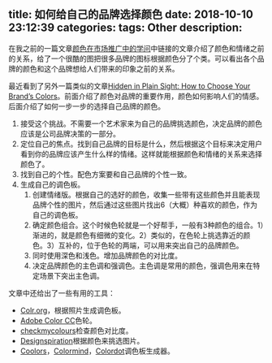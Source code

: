 title: 如何给自己的品牌选择颜色
date: 2018-10-10 23:12:39
categories:
tags: Other
description:
---
在我之前的一篇文章[颜色在市场推广中的学问](/2013/05/07/how-color-affect-marketing/)中链接的文章介绍了颜色和情绪之前的关系，给了一个很酷的图把很多品牌的图标根据颜色分了个类。可以看出各个品牌的颜色和这个品牌想给人们带来的印象之前的关系。

最近看到了另外一篇类似的文章[Hidden in Plain Sight: How to Choose Your Brand’s Colors](https://www.customlogocases.com/blog/choosing-brand-colors/)。前面介绍了颜色对品牌的重要作用，颜色如何影响人们的情感。后面介绍了如何一步一步的选择自己品牌的颜色。

1. 接受这个挑战。不需要一个艺术家来为自己的品牌挑选颜色，决定品牌的颜色应该是公司品牌决策的一部分。  
1. 定位自己的焦点。找到自己品牌的目标是什么，然后根据这个目标来决定用户看到你的品牌应该产生什么样的情绪。这样就能根据颜色和情绪的关系来选择颜色了。  
1. 找到自己的个性。配色方案要和自己品牌的个性一致。  
1. 生成自己的调色板。  
    1. 创建情绪版。根据自己的选好的颜色，收集一些带有这些颜色并且能表现品牌个性的图片，然后通过这些图片找出6（大概）种喜欢的颜色，作为自己的调色板。  
    1. 确定颜色组合。这个时候色轮就是一个好帮手，一般有3种颜色的组合。1）渐进的，就是颜色有细微的变化。2）类似的，在色轮上挑选靠近的颜色。3）互补的，位于色轮的两端，可以用来突出自己的品牌颜色。  
    1. 同时使用深色和浅色。增加品牌颜色的对比度。  
    1. 决定品牌颜色的主色调和强调色。主色调是常用的颜色，强调色用来在特定场景下突出主色调。  

文章中还给出了一些有用的工具：  
* [Colr.org](Colr.org)，根据照片生成调色板。  
* [Adobe Color CC](https://color.adobe.com/create/color-wheel/)色轮。  
* [checkmycolours](http://www.checkmycolours.com/)检查颜色对比度。  
* [Designspiration](https://www.designspiration.net/)根据颜色来挑选图片。  
* [Coolors](https://coolors.co/)，[Colormind](http://colormind.io/)，[Colordot](https://color.hailpixel.com/)调色板生成器。  

